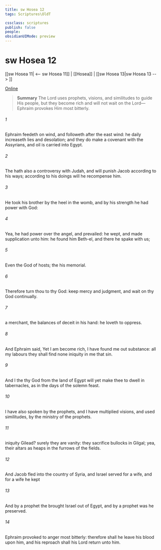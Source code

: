 ```yaml
---
title: sw Hosea 12
tags: Scriptures\OldT

cssclass: scriptures
publish: false
people:
obsidianUIMode: preview
---
```


# sw Hosea 12
[[sw Hosea 11| <-- sw Hosea 11]] | [[Hosea]] | [[sw Hosea 13|sw Hosea 13 --> ]]

[Online](https://churchofjesuschrist.org/study/scriptures/ot/hosea/12?lang=eng)

> __Summary__
The Lord uses prophets, visions, and similitudes to guide His people, but they become rich and will not wait on the Lord—Ephraim provokes Him most bitterly.

###### 1 
Ephraim feedeth on wind, and followeth after the east wind: he daily increaseth lies and desolation; and they do make a covenant with the Assyrians, and oil is carried into Egypt.

###### 2 
The  hath also a controversy with Judah, and will punish Jacob according to his ways; according to his doings will he recompense him.

###### 3 
He took his brother by the heel in the womb, and by his strength he had power with God:

###### 4 
Yea, he had power over the angel, and prevailed: he wept, and made supplication unto him: he found him  Beth-el, and there he spake with us;

###### 5 
Even the  God of hosts; the   his memorial.

###### 6 
Therefore turn thou to thy God: keep mercy and judgment, and wait on thy God continually.

###### 7 
 a merchant, the balances of deceit  in his hand: he loveth to oppress.

###### 8 
And Ephraim said, Yet I am become rich, I have found me out substance:  all my labours they shall find none iniquity in me that  sin.

###### 9 
And I  the  thy God from the land of Egypt will yet make thee to dwell in tabernacles, as in the days of the solemn feast.

###### 10 
I have also spoken by the prophets, and I have multiplied visions, and used similitudes, by the ministry of the prophets.

###### 11 
 iniquity  Gilead? surely they are vanity: they sacrifice bullocks in Gilgal; yea, their altars  as heaps in the furrows of the fields.

###### 12 
And Jacob fled into the country of Syria, and Israel served for a wife, and for a wife he kept 

###### 13 
And by a prophet the  brought Israel out of Egypt, and by a prophet was he preserved.

###### 14 
Ephraim provoked  to anger most bitterly: therefore shall he leave his blood upon him, and his reproach shall his Lord return unto him.

